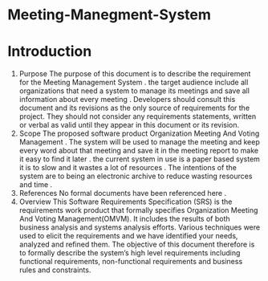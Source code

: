 # Meeting-Manegment-System
# Introduction
1.	Purpose
The purpose of this document is to describe the requirement for the Meeting Management System . the target audience include all organizations that need a system to manage its meetings and save all information about every meeting .
Developers should consult this document and its revisions as the only source of requirements for the project. They should not consider any requirements statements, written or verbal as valid until they appear in this document or its revision.
2.	Scope 
The proposed software product Organization Meeting And Voting Management . The system will be used to manage the meeting and keep every word about that meeting and save it in the meeting report to make it easy to find it later . the current system in use is a paper based system it is to slow and it wastes a lot of resources . The intentions of the system are to being an electronic archive to reduce wasting  resources and time . 
3.	References 
No formal documents have been referenced here .
4.	Overview
This Software Requirements Specification (SRS) is the requirements work product that formally specifies Organization Meeting And Voting Management(OMVM). It includes the results of both business analysis and systems analysis efforts. Various techniques were used to elicit the requirements and we have identified your needs, analyzed and refined them. The objective of this document therefore is to formally describe the system’s high level requirements including functional requirements, non-functional requirements and business rules and constraints.
